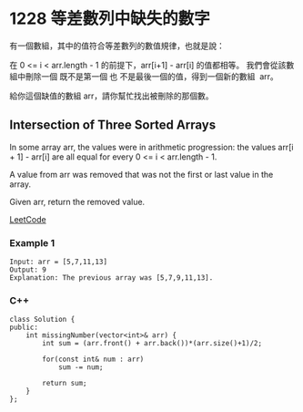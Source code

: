 # 1228 等差數列中缺失的數字

有一個數組，其中的值符合等差數列的數值規律，也就是說：

在 0 <= i < arr.length - 1 的前提下，arr[i+1] - arr[i] 的值都相等。
我們會從該數組中刪除一個 既不是第一個 也 不是最後一個的值，得到一個新的數組  arr。

給你這個缺值的數組 arr，請你幫忙找出被刪除的那個數。

## Intersection of Three Sorted Arrays

In some array arr, the values were in arithmetic progression: the values arr[i + 1] - arr[i] are all equal for every 0 <= i < arr.length - 1.

A value from arr was removed that was not the first or last value in the array.

Given arr, return the removed value.

[LeetCode](https://leetcode-cn.com/missing-number-in-arithmetic-progression/)

### Example 1
```
Input: arr = [5,7,11,13]
Output: 9
Explanation: The previous array was [5,7,9,11,13].
```

### C++ 

```
class Solution {
public:
    int missingNumber(vector<int>& arr) {
        int sum = (arr.front() + arr.back())*(arr.size()+1)/2;

        for(const int& num : arr)
            sum -= num;

        return sum;
    }
};
```
